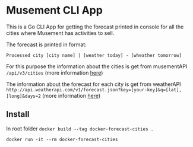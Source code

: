 # Musement CLI App

This is a Go CLI App for getting the forecast printed in console for all the cities where Musement has activities to sell.

The forecast is printed in format: 

`Processed city [city name] | [weather today] - [wheather tomorrow]`

For this purpose the information about the cities is get from musementAPI `/api/v3/cities` (more information [here](https://api.musement.com/swagger_3.5.0.json))

The information about the forecast for each city is get from weatherAPI `http://api.weatherapi.com/v1/forecast.json?key=[your-key]&q=[lat],[long]&days=2` (more information [here](https://www.weatherapi.com/docs/))

## Install

In root folder `docker build --tag docker-forecast-cities .`

`docker run -it --rm docker-forecast-cities`
